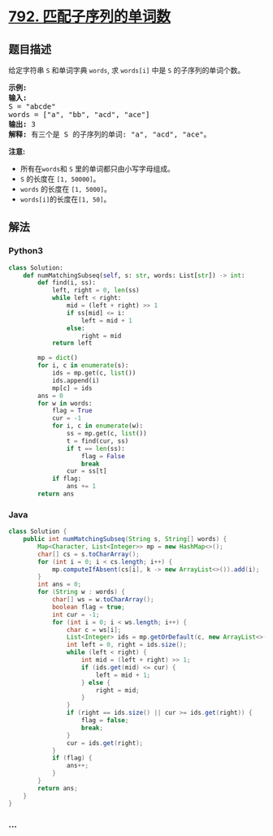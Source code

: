 # [792. 匹配子序列的单词数](https://leetcode-cn.com/problems/number-of-matching-subsequences)



## 题目描述

<!-- 这里写题目描述 -->

<p>给定字符串 <code>S</code> 和单词字典 <code>words</code>, 求&nbsp;<code>words[i]</code>&nbsp;中是&nbsp;<code>S</code>&nbsp;的子序列的单词个数。</p>

<pre>
<strong>示例:</strong>
<strong>输入:</strong> 
S = &quot;abcde&quot;
words = [&quot;a&quot;, &quot;bb&quot;, &quot;acd&quot;, &quot;ace&quot;]
<strong>输出:</strong> 3
<strong>解释:</strong> 有三个是&nbsp;S 的子序列的单词: &quot;a&quot;, &quot;acd&quot;, &quot;ace&quot;。
</pre>

<p><strong>注意:</strong></p>

<ul>
	<li>所有在<code>words</code>和&nbsp;<code>S</code>&nbsp;里的单词都只由小写字母组成。</li>
	<li><code>S</code> 的长度在&nbsp;<code>[1, 50000]</code>。</li>
	<li><code>words</code>&nbsp;的长度在&nbsp;<code>[1, 5000]</code>。</li>
	<li><code>words[i]</code>的长度在<code>[1, 50]</code>。</li>
</ul>


## 解法

<!-- 这里可写通用的实现逻辑 -->

<!-- tabs:start -->

### **Python3**

<!-- 这里可写当前语言的特殊实现逻辑 -->

```python
class Solution:
    def numMatchingSubseq(self, s: str, words: List[str]) -> int:
        def find(i, ss):
            left, right = 0, len(ss)
            while left < right:
                mid = (left + right) >> 1
                if ss[mid] <= i:
                    left = mid + 1
                else:
                    right = mid
            return left

        mp = dict()
        for i, c in enumerate(s):
            ids = mp.get(c, list())
            ids.append(i)
            mp[c] = ids
        ans = 0
        for w in words:
            flag = True
            cur = -1
            for i, c in enumerate(w):
                ss = mp.get(c, list())
                t = find(cur, ss)
                if t == len(ss):
                    flag = False
                    break
                cur = ss[t]
            if flag:
                ans += 1
        return ans
```

### **Java**

<!-- 这里可写当前语言的特殊实现逻辑 -->

```java
class Solution {
    public int numMatchingSubseq(String s, String[] words) {
        Map<Character, List<Integer>> mp = new HashMap<>();
        char[] cs = s.toCharArray();
        for (int i = 0; i < cs.length; i++) {
            mp.computeIfAbsent(cs[i], k -> new ArrayList<>()).add(i);
        }
        int ans = 0;
        for (String w : words) {
            char[] ws = w.toCharArray();
            boolean flag = true;
            int cur = -1;
            for (int i = 0; i < ws.length; i++) {
                char c = ws[i];
                List<Integer> ids = mp.getOrDefault(c, new ArrayList<>());
                int left = 0, right = ids.size();
                while (left < right) {
                    int mid = (left + right) >> 1;
                    if (ids.get(mid) <= cur) {
                        left = mid + 1;
                    } else {
                        right = mid;
                    }
                }
                if (right == ids.size() || cur >= ids.get(right)) {
                    flag = false;
                    break;
                }
                cur = ids.get(right);
            }
            if (flag) {
                ans++;
            }
        }
        return ans;
    }
}
```

### **...**

```

```

<!-- tabs:end -->
